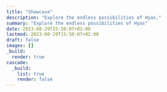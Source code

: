 ```yaml
---
title: "Showcase"
description: "Explore the endless possibilities of Hyas."
summary: "Explore the endless possibilities of Hyas"
date: 2023-08-29T15:50:07+02:00
lastmod: 2023-08-29T15:50:07+02:00
draft: false
images: []
_build:
  render: true
cascade:
  _build:
    list: true
    render: false
---
```

